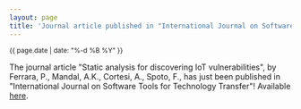 ```yaml
---
layout: page
title: 'Journal article published in "International Journal on Software Tools for Technology Transfer"!'
---
```


<small>{{ page.date | date: "%-d %B %Y" }}</small>

The journal article "Static analysis for discovering IoT vulnerabilities", by Ferrara, P., Mandal, A.K., Cortesi, A., Spoto, F., has just been published in "International Journal on Software Tools for Technology Transfer"! Available [here](https://doi.org/10.1007/s10009-020-00592-x).
